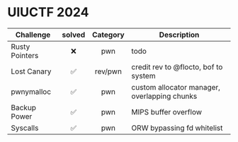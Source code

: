 # UIUCTF 2024

| Challenge | solved | Category | Description | 
| --- | :---: | :---: | --- |
| Rusty Pointers | ❌ | pwn | todo |
| Lost Canary | ✅ | rev/pwn | credit rev to @flocto, bof to system |
| pwnymalloc | ✅ | pwn | custom allocator manager, overlapping chunks |
| Backup Power | ✅ | pwn | MIPS buffer overflow |
| Syscalls | ✅ | pwn | ORW bypassing fd whitelist |
